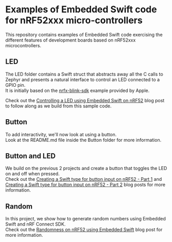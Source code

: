 # Examples of Embedded Swift code for nRF52xxx micro-controllers

This repository contains examples of Embedded Swift code exercising the different features of development boards based on nRF52xxx microcontrollers.

## LED

The LED folder contains a Swift struct that abstracts away all the C calls to Zephyr and presents a natural interface to control an LED connected to a GPIO pin.  
It is initially based on the [nrfx-blink-sdk](https://github.com/apple/swift-embedded-examples/tree/main/nrfx-blink-sdk) example provided by Apple.

Check out the [Controlling a LED using Embedded Swift on nRF52](https://www.ericbariaux.com/posts/led_embedded_swift_nrf52/) blog post to follow along as we build from this sample code.

## Button

To add interactivity, we'll now look at using a button.  
Look at the README.md file inside the Button folder for more information.  

## Button and LED

We build on the previous 2 projects and create a button that toggles the LED on and off when pressed.  
Check out the [Creating a Swift type for button input on nRF52 - Part 1](https://www.ericbariaux.com/posts/button_embedded_swift_nrf52/) and [Creating a Swift type for button input on nRF52 - Part 2](https://www.ericbariaux.com/posts/button_embedded_swift_nrf52_part2/) blog posts for more information.

## Random

In this project, we show how to generate random numbers using Embedded Swift and nRF Connect SDK.  
Check out the [Randomness on nRF52 using Embedded Swift](https://www.ericbariaux.com/posts/random_nrf52/) blog post for more information.


